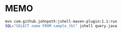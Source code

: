 MEMO
=======

```bash
mvn com.github.johnpoth:jshell-maven-plugin:1.1:run
SQL="SELECT name FROM sample_tbl" jshell query.java
```
